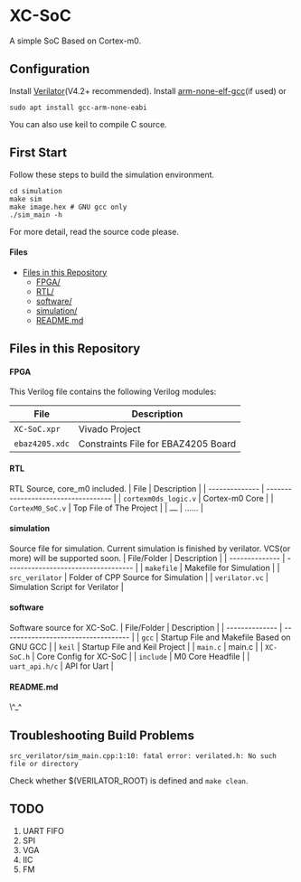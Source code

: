 # XC-SoC

A simple SoC Based on Cortex-m0.

## Configuration

Install [Verilator](https://veripool.org/guide/latest/)(V4.2+ recommended).
Install [arm-none-elf-gcc](https://developer.arm.com/tools-and-software/open-source-software/developer-tools/gnu-toolchain/gnu-rm/downloads)(if used) or

```
sudo apt install gcc-arm-none-eabi
```

You can also use keil to compile C source.

## First Start

Follow these steps to build the simulation environment.

```
cd simulation
make sim
make image.hex # GNU gcc only
./sim_main -h
```

For more detail, read the source code please.

#### Files

- [Files in this Repository](#files-in-this-repository)
  - [FPGA/](#FPGA)
  - [RTL/](#RTL)
  - [software/](#software)
  - [simulation/](#simulation)
  - [README.md](#readmemd)

## Files in this Repository

#### FPGA

This Verilog file contains the following Verilog modules:

| File           | Description                         |
| -------------- | ----------------------------------- |
| `XC-SoC.xpr`   | Vivado Project                      |
| `ebaz4205.xdc` | Constraints File for EBAZ4205 Board |

#### RTL

RTL Source, core_m0 included.
| File | Description |
| -------------- | ----------------------------------- |
| `cortexm0ds_logic.v` | Cortex-m0 Core |
| `CortexM0_SoC.v` | Top File of The Project |
| `……` | …… |

#### simulation

Source file for simulation. Current simulation is finished by verilator. VCS(or more) will be supported soon.
| File/Folder | Description |
| -------------- | ----------------------------------- |
| `makefile` | Makefile for Simulation |
| `src_verilator` | Folder of CPP Source for Simulation |
| `verilator.vc` | Simulation Script for Verilator |

#### software

Software source for XC-SoC.
| File/Folder | Description |
| -------------- | ----------------------------------- |
| `gcc` | Startup File and Makefile Based on GNU GCC |
| `keil` | Startup File and Keil Project |
| `main.c` | main.c |
| `XC-SoC.h` | Core Config for XC-SoC |
| `include` | M0 Core Headfile |
| `uart_api.h/c` | API for Uart |

#### README.md

\\\^\_^

## Troubleshooting Build Problems

```
src_verilator/sim_main.cpp:1:10: fatal error: verilated.h: No such file or directory
```

Check whether $(VERILATOR_ROOT) is defined and `make clean`.

## TODO

1. UART FIFO
2. SPI
3. VGA
4. IIC
5. FM
